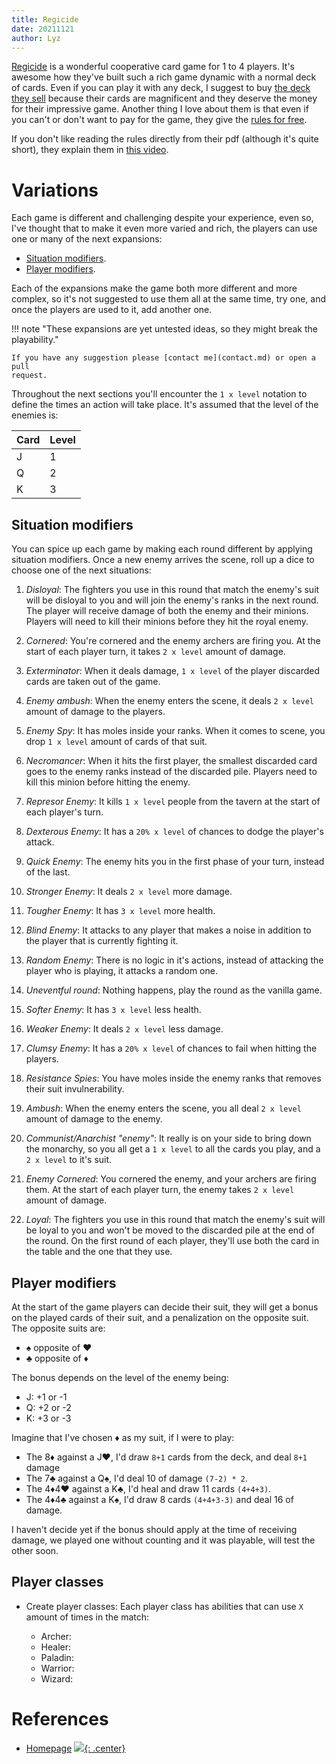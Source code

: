 ```yaml
---
title: Regicide
date: 20211121
author: Lyz
---
```


[Regicide](https://www.badgersfrommars.com/) is a wonderful cooperative card
game for 1 to 4 players. It's awesome how they've built such a rich game dynamic
with a normal deck of cards. Even if you can play it with any deck, I suggest to
buy [the deck they sell](https://www.badgersfrommars.com/buy-regicide) because
their cards are magnificent and they deserve the money for their impressive
game. Another thing I love about them is that even if you can't or don't want to
pay for the game, they give the [rules for
free](https://www.badgersfrommars.com/assets/RegicideRulesA4.pdf?v=2).

If you don't like reading the rules directly from their pdf (although it's quite
short), they explain them in [this
video](https://www.badgersfrommars.com/regicide).

# Variations

Each game is different and challenging despite your experience, even so, I've thought
that to make it even more varied and rich, the players can use one or many of
the next expansions:

* [Situation modifiers](#situation-modifiers).
* [Player modifiers](#player-modifiers).

Each of the expansions make the game both more different and more complex, so
it's not suggested to use them all at the same time, try one, and once the
players are used to it, add another one.

!!! note "These expansions are yet untested ideas, so they might break the playability."

    If you have any suggestion please [contact me](contact.md) or open a pull
    request.

Throughout the next sections you'll encounter the `1 x level` notation to define
the times an action will take place. It's assumed that the level of the enemies
is:

| Card | Level |
| ---  | ---   |
| J    | 1     |
| Q    | 2     |
| K    | 3     |

## Situation modifiers

You can spice up each game by making each round different by applying situation
modifiers. Once a new enemy arrives the scene, roll up a dice to choose one of
the next situations:

1. *Disloyal*: The fighters you use in this round that match the enemy's suit will
   be disloyal to you and will join the enemy's ranks in the next round. The
   player will receive damage of both the enemy and their minions. Players will
   need to kill their minions before they hit the royal enemy.
1. *Cornered*: You're cornered and the enemy archers are firing you. At the start of
    each player turn, it takes `2 x level` amount of damage.
1. *Exterminator*: When it deals damage, `1 x level` of the player discarded
   cards are taken out of the game.
1. *Enemy ambush*: When the enemy enters the scene, it deals `2 x level` amount of
    damage to the players.
1. *Enemy Spy*: It has moles inside your ranks. When it comes to scene, you
    drop `1 x level` amount of cards of that suit.
1. *Necromancer*: When it hits the first player, the smallest discarded card
   goes to the enemy ranks instead of the discarded pile. Players need to kill
   this minion before hitting the enemy.
1. *Represor Enemy*: It kills `1 x level` people from the tavern at the start of each
    player's turn.
1. *Dexterous Enemy*: It has a `20% x level` of chances to dodge the player's
   attack.
1. *Quick Enemy*: The enemy hits you in the first phase of your turn, instead of
the last.
1. *Stronger Enemy*: It deals `2 x level` more damage.
1. *Tougher Enemy*: It has `3 x level` more health.

2. *Blind Enemy*: It attacks to any player that makes a noise in addition to the
   player that is currently fighting it.
2. *Random Enemy*: There is no logic in it's actions, instead of attacking the
   player who is playing, it attacks a random one.
2. *Uneventful round*: Nothing happens, play the round as the vanilla game.

3. *Softer Enemy*: It has `3 x level` less health.
3. *Weaker Enemy*: It deals `2 x level` less damage.
3. *Clumsy Enemy*: It has a `20% x level` of chances to fail when hitting the
   players.
3. *Resistance Spies*: You have moles inside the enemy ranks that removes their
   suit invulnerability.
3. *Ambush*: When the enemy enters the scene, you all deal `2 x level` amount of
    damage to the enemy.
3. *Communist/Anarchist "enemy"*: It really is on your side to bring down the
   monarchy, so you all get a `1 x level` to all the cards you play, and a `2
   x level` to it's suit.
3. *Enemy Cornered*: You cornered the enemy, and your archers are firing them. At the start of
    each player turn, the enemy takes `2 x level` amount of damage.
3. *Loyal*: The fighters you use in this round that match the enemy's suit will
   be loyal to you and won't be moved to the discarded pile at the end of the
   round. On the first round of each player, they'll use both the card in the
   table and the one that they use.

## Player modifiers

At the start of the game players can decide their suit, they will get a bonus on
the played cards of their suit, and a penalization on the opposite suit. The
opposite suits are:

* ♠ opposite of ♥
* ♣ opposite of ♦

The bonus depends on the level of the enemy being:

* J: +1 or -1
* Q: +2 or -2
* K: +3 or -3

Imagine that I've chosen ♦ as my suit, if I were to play:

* The 8♦ against a J♥, I'd draw `8+1` cards from the deck, and deal `8+1` damage
* The 7♣ against a Q♠, I'd deal 10 of damage `(7-2) * 2`.
* The 4♦4♥ against a K♣, I'd heal and draw 11 cards `(4+4+3)`.
* The 4♦4♣ against a K♠, I'd draw 8 cards `(4+4+3-3)` and deal 16 of damage.

I haven't decide yet if the bonus should apply at the time of receiving damage,
we played one without counting and it was playable, will test the other soon.

## Player classes

* Create player classes: Each player class has abilities that can use `X` amount
    of times in the match:

    * Archer:
    * Healer:
    * Paladin:
    * Warrior:
    * Wizard:

# References

* [Homepage](https://www.badgersfrommars.com/)
[![](not-by-ai.svg){: .center}](https://notbyai.fyi)
